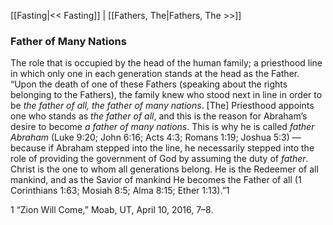 [[Fasting|<< Fasting]]  |  [[Fathers, The|Fathers, The >>]]

### Father of Many Nations
The role that is occupied by the head of the human family; a priesthood line in which only one in each generation stands at the head as the Father. “Upon the death of one of these Fathers (speaking about the rights belonging to the Fathers), the family knew who stood next in line in order to be *the father of all, the father of many nations*. [The] Priesthood appoints one who stands as *the father of all*, and this is the reason for Abraham’s desire to become *a father of many nations*. This is why he is called *father Abraham* (Luke 9:20; John 6:16; Acts 4:3; Romans 1:19; Joshua 5:3) — because if Abraham stepped into the line, he necessarily stepped into the role of providing the government of God by assuming the duty of *father*. Christ is the one to whom all generations belong. He is the Redeemer of all mankind, and as the Savior of mankind He becomes the Father of all (1 Corinthians 1:63; Mosiah 8:5; Alma 8:15; Ether 1:13).”1



1 “Zion Will Come,” Moab, UT, April 10, 2016, 7–8.